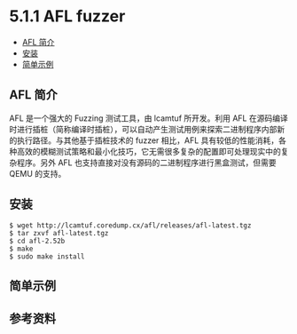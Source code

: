 # 5.1.1 AFL fuzzer

- [AFL 简介](#afl-简介)
- [安装](#安装)
- [简单示例](#简单示例)

## AFL 简介

AFL 是一个强大的 Fuzzing 测试工具，由 lcamtuf 所开发。利用 AFL 在源码编译时进行插桩（简称编译时插桩），可以自动产生测试用例来探索二进制程序内部新的执行路径。与其他基于插桩技术的 fuzzer 相比，AFL 具有较低的性能消耗，各种高效的模糊测试策略和最小化技巧，它无需很多复杂的配置即可处理现实中的复杂程序。另外 AFL 也支持直接对没有源码的二进制程序进行黑盒测试，但需要 QEMU 的支持。

## 安装

```text
$ wget http://lcamtuf.coredump.cx/afl/releases/afl-latest.tgz
$ tar zxvf afl-latest.tgz
$ cd afl-2.52b
$ make
$ sudo make install
```

## 简单示例

## 参考资料
